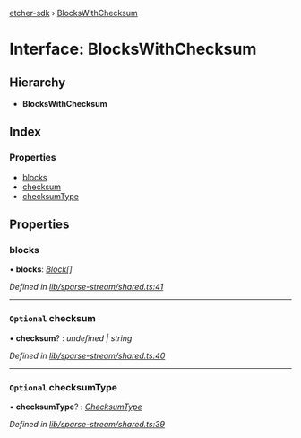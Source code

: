 [etcher-sdk](../README.md) › [BlocksWithChecksum](blockswithchecksum.md)

# Interface: BlocksWithChecksum

## Hierarchy

* **BlocksWithChecksum**

## Index

### Properties

* [blocks](blockswithchecksum.md#blocks)
* [checksum](blockswithchecksum.md#optional-checksum)
* [checksumType](blockswithchecksum.md#optional-checksumtype)

## Properties

###  blocks

• **blocks**: *[Block](block.md)[]*

*Defined in [lib/sparse-stream/shared.ts:41](https://github.com/balena-io-modules/etcher-sdk/blob/1a7a17c/lib/sparse-stream/shared.ts#L41)*

___

### `Optional` checksum

• **checksum**? : *undefined | string*

*Defined in [lib/sparse-stream/shared.ts:40](https://github.com/balena-io-modules/etcher-sdk/blob/1a7a17c/lib/sparse-stream/shared.ts#L40)*

___

### `Optional` checksumType

• **checksumType**? : *[ChecksumType](../README.md#checksumtype)*

*Defined in [lib/sparse-stream/shared.ts:39](https://github.com/balena-io-modules/etcher-sdk/blob/1a7a17c/lib/sparse-stream/shared.ts#L39)*
